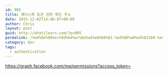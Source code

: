 ```yaml
---
id: 905
title: 페이스북 토큰 권한 확인 주소
date: 2015-12-02T14:46:07+00:00
author: Chris
layout: post
guid: http://whatilearn.com/?p=905
permalink: /%ed%8e%98%ec%9d%b4%ec%8a%a4%eb%b6%81-%ed%86%a0%ed%81%b0-%ea%b6%8c%ed%95%9c-%ed%99%95%ec%9d%b8-%ec%a3%bc%ec%86%8c/
category: dev
tags:
  - authentication
---
```

https://graph.facebook.com/me/permissions?access_token=